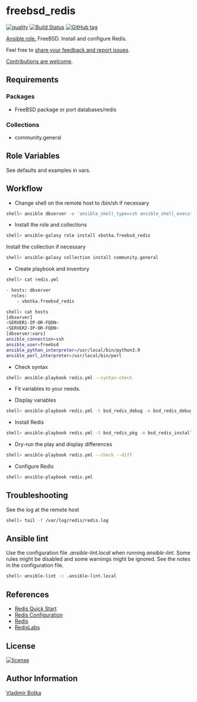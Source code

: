 # freebsd_redis

[![quality](https://img.shields.io/ansible/quality/27910)](https://galaxy.ansible.com/vbotka/freebsd_redis)
[![Build Status](https://app.travis-ci.com/vbotka/ansible-freebsd-redis.svg?branch=master)](https://ap.travis-ci.com/vbotka/ansible-freebsd-redis)
[![GitHub tag](https://img.shields.io/github/v/tag/vbotka/ansible-freebsd-redis)](https://github.com/vbotka/ansible-freebsd-redis/tags)

[Ansible role.](https://galaxy.ansible.com/vbotka/freebsd_redis/) FreeBSD. Install and configure Redis.

Feel free to [share your feedback and report issues](https://github.com/vbotka/ansible-freebsd-redis/issues).

[Contributions are welcome](https://github.com/firstcontributions/first-contributions).


## Requirements

### Packages

* FreeBSD package or port databases/redis

### Collections

* community.general


## Role Variables

See defaults and examples in vars.


## Workflow

* Change shell on the remote host to /bin/sh if necessary

```bash
shell> ansible dbserver -e 'ansible_shell_type=csh ansible_shell_executable=/bin/csh' -a 'sudo pw usermod freebsd -s /bin/sh'
```

* Install the role and collections

```bash
shell> ansible-galaxy role install vbotka.freebsd_redis
```

Install the collection if necessary

```bash
shell> ansible-galaxy collection install community.general
```

* Create playbook and inventory

```bash
shell> cat redis.yml

- hosts: dbserver
  roles:
    - vbotka.freebsd_redis
```

```bash
shell> cat hosts
[dbserver]
<SERVER1-IP-OR-FQDN>
<SERVER2-IP-OR-FQDN>
[dbserver:vars]
ansible_connection=ssh
ansible_user=freebsd
ansible_python_interpreter=/usr/local/bin/python3.9
ansible_perl_interpreter=/usr/local/bin/perl
```
		
* Check syntax

```bash
shell> ansible-playbook redis.yml --syntax-check
```

* Fit variables to your needs.

* Display variables

```bash
shell> ansible-playbook redis.yml -t bsd_redis_debug -e bsd_redis_debug=true
```

* Install Redis

```bash
shell> ansible-playbook redis.yml -t bsd_redis_pkg -e bsd_redis_install=true
```
		
* Dry-run the play and display differences

```bash
shell> ansible-playbook redis.yml --check --diff
```

* Configure Redis

```bash
shell> ansible-playbook redis.yml
```

## Troubleshooting

See the log at the remote host

```bash
shell> tail -f /var/log/redis/redis.log
```

## Ansible lint

Use the configuration file *.ansible-lint.local* when running
*ansible-lint*. Some rules might be disabled and some warnings might
be ignored. See the notes in the configuration file.

```bash
shell> ansible-lint -c .ansible-lint.local
```


## References

- [Redis Quick Start](https://redis.io/topics/quickstart/)
- [Redis Configuration](https://redis.io/topics/config/)
- [Redis](https://redis.io/)
- [RedisLabs](https://redislabs.com/)


## License

[![license](https://img.shields.io/badge/license-BSD-red.svg)](https://www.freebsd.org/doc/en/articles/bsdl-gpl/article.html)


## Author Information

[Vladimir Botka](https://botka.info)
